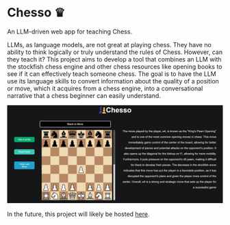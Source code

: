 # Chesso ♛

An LLM-driven web app for teaching Chess.

LLMs, as language models, are not great at playing chess. They have no ability to think logically or truly understand the rules of Chess. However, can they teach it? This project aims to develop a tool that combines an LLM with the stockfish chess engine and other chess resources like opening books to see if it can effectively teach someone chess. The goal is to have the LLM use its language skills to convert information about the quality of a position or move, which it acquires from a chess engine, into a conversational narrative that a chess beginner can easily understand.

![alt text](https://github.com/sebiancoder/Chesso/blob/main/chesso.png?raw=true)

In the future, this project will likely be hosted [here](www.sebiancoder.github.io/chesso).

